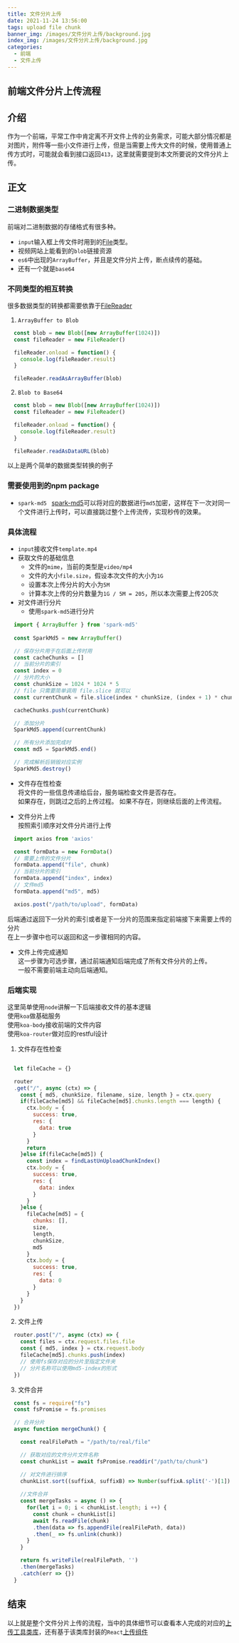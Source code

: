 ```yaml
---
title: 文件分片上传
date: 2021-11-24 13:56:00
tags: upload file chunk 
banner_img: /images/文件分片上传/background.jpg
index_img: /images/文件分片上传/background.jpg
categories: 
  - 前端  
  - 文件上传    
---
```


## 前端文件分片上传流程  

## 介绍  
作为一个前端，平常工作中肯定离不开文件上传的业务需求，可能大部分情况都是对图片，附件等一些小文件进行上传，但是当需要上传大文件的时候，使用普通上传方式时，可能就会看到接口返回`413`，这里就需要提到本文所要说的文件分片上传。    

## 正文  
### 二进制数据类型  
前端对二进制数据的存储格式有很多种。  
- `input`输入框上传文件时用到的[File](https://developer.mozilla.org/zh-CN/docs/Web/API/File)类型。 
- 视频网站上能看到的`blob`链接资源  
- `es6`中出现的`ArrayBuffer`，并且是文件分片上传，断点续传的基础。   
- 还有一个就是`base64`  

### 不同类型的相互转换  
很多数据类型的转换都需要依靠于[FileReader](https://developer.mozilla.org/zh-CN/docs/Web/API/FileReader)  
1. `ArrayBuffer to Blob`  

```js 
  const blob = new Blob([new ArrayBuffer(1024)])  
  const fileReader = new FileReader()

  fileReader.onload = function() {
    console.log(fileReader.result)
  }

  fileReader.readAsArrayBuffer(blob)

```

2. `Blob to Base64`  

``` js
  const blob = new Blob([new ArrayBuffer(1024)])  
  const fileReader = new FileReader()

  fileReader.onload = function() {
    console.log(fileReader.result)
  }

  fileReader.readAsDataURL(blob)
```

以上是两个简单的数据类型转换的例子   

### 需要使用到的npm package  
- `spark-md5 ` 
[spark-md5](https://www.npmjs.com/package/spark-md5)可以将对应的数据进行`md5`加密，这样在下一次对同一个文件进行上传时，可以直接跳过整个上传流传，实现秒传的效果。  

### 具体流程  
- `input`接收文件`template.mp4`  
- 获取文件的基础信息  
  - 文件的`mime`，当前的类型是`video/mp4`  
  - 文件的大小`file.size`，假设本次文件的大小为`1G`  
  - 设置本次上传分片的大小为`5M`  
  - 计算本次上传的分片数量为`1G / 5M = 205`，所以本次需要上传205次  
- 对文件进行分片  
  - 使用`spark-md5`进行分片  
``` js 
  import { ArrayBuffer } from 'spark-md5'
  
  const SparkMd5 = new ArrayBuffer()

  // 保存分片用于在后面上传时用  
  const cacheChunks = []
  // 当前分片的索引
  const index = 0
  // 分片的大小
  const chunkSize = 1024 * 1024 * 5 
  // file 只需要简单调用 file.slice 就可以
  const currentChunk = file.slice(index * chunkSize, (index + 1) * chunkSize)  

  cacheChunks.push(currentChunk)

  // 添加分片  
  SparkMd5.append(currentChunk)

  // 所有分片添加完成时  
  const md5 = SparkMd5.end()

  // 完成解析后销毁对应实例  
  SparkMd5.destroy()

```

- 文件存在性检查  
将文件的一些信息传递给后台，服务端检查文件是否存在。  
如果存在，则跳过之后的上传过程。
如果不存在，则继续后面的上传流程。  

- 文件分片上传  
按照索引顺序对文件分片进行上传  
```js
  import axios from 'axios'

  const formData = new FormData()
  // 需要上传的文件分片
  formData.append("file", chunk)
  // 当前分片的索引  
  formData.append("index", index)
  // 文件md5 
  formData.append("md5", md5)

  axios.post("/path/to/upload", formData)

```
后端通过返回下一分片的索引或者是下一分片的范围来指定前端接下来需要上传的分片  
在上一步骤中也可以返回和这一步骤相同的内容。  

- 文件上传完成通知  
这一步骤为可选步骤，通过前端通知后端完成了所有文件分片的上传。  
一般不需要前端主动向后端通知。  


### 后端实现  
这里简单使用`node`讲解一下后端接收文件的基本逻辑   
使用`koa`做基础服务  
使用`koa-body`接收前端的文件内容  
使用`koa-router`做对应的restful设计  

1. 文件存在性检查
```js

  let fileCache = {}

  router
  .get("/", async (ctx) => {
    const { md5, chunkSize, filename, size, length } = ctx.query 
    if(fileCache[md5] && fileCache[md5].chunks.length === length) {
      ctx.body = {
        success: true,
        res: {
          data: true 
        }
      }
      return
    }else if(fileCache[md5]) {
      const index = findLastUnUploadChunkIndex()
      ctx.body = {
        success: true,
        res: {
          data: index
        }
      }
    }else {
      fileCache[md5] = {
        chunks: [],
        size,
        length,
        chunkSize,
        md5
      }
      ctx.body = {
        success: true,
        res: {
          data: 0
        }
      }
    }
  })
```

2. 文件上传  
```js
  router.post("/", async (ctx) => {
    const files = ctx.request.files.file 
    const { md5, index } = ctx.request.body 
    fileCache[md5].chunks.push(index) 
    // 使用fs保存对应的分片至指定文件夹
    // 分片名称可以使用md5-index的形式
  })
```

3. 文件合并  
```js 
  const fs = require("fs")
  const fsPromise = fs.promises  

  // 合并分片
  async function mergeChunk() {

    const realFilePath = "/path/to/real/file"

    // 获取对应的文件分片文件名称  
    const chunkList = await fsPromise.readdir("/path/to/chunk")  

    // 对文件进行排序  
    chunkList.sort((suffixA, suffixB) => Number(suffixA.split('-')[1]) - Number(suffixB.split('-')[1]))
    
    //文件合并
    const mergeTasks = async () => {
      for(let i = 0; i < chunkList.length; i ++) {
        const chunk = chunkList[i]
        await fs.readFile(chunk)
        .then(data => fs.appendFile(realFilePath, data))
        .then(_ => fs.unlink(chunk))
      }
    }

    return fs.writeFile(realFilePath, '')
    .then(mergeTasks)
    .catch(err => {})
  }

```

## 结束  
以上就是整个文件分片上传的流程，当中的具体细节可以查看本人完成的对应的[上传工具类库](https://food-billboard.github.io/chunk-file-load/#/)，还有基于该类库封装的`React`[上传组件](https://food-billboard.github.io/chunk-file-load-component/#/)  

